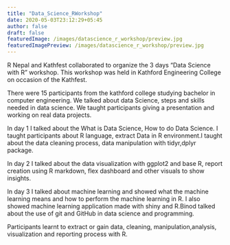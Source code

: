 ```yaml
---
title: "Data_Science_RWorkshop"
date: 2020-05-03T23:12:29+05:45
author: false
draft: false
featuredImage: /images/datascience_r_workshop/preview.jpg
featuredImagePreview: /images/datascience_r_workshop/preview.jpg
---
```


R Nepal and Kathfest collaborated to organize the 3 days “Data Science with R” workshop. This workshop was held in Kathford Engineering College on occasion of the Kathfest.

 There were 15 participants from the kathford college studying bachelor in computer engineering. We talked about data Science, steps and skills needed in data science. We taught participants giving a presentation and working on real data projects.

In day 1 I talked about the What is Data Science, How to do Data Science. I taught participants about R language, extract Data in R environment.I taught about the data cleaning process, data manipulation with tidyr,dplyr package.

In day 2 I talked about the data visualization with ggplot2 and base R, report creation using R markdown, flex dashboard and other visuals to show insights.



In day 3 I talked about machine learning and showed what the machine learning means and how to perform the machine learning in R. I also showed machine learning application made with shiny and R.Binod talked about the use of git and GitHub in data science and programming.

Participants learnt to extract or gain data, cleaning, manipulation,analysis, visualization and reporting process with R.